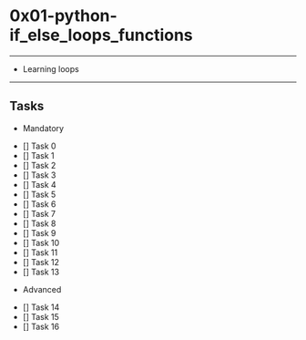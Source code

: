 # 0x01-python-if_else_loops_functions

---
* Learning loops
---

## Tasks
* Mandatory
- [] Task 0
- [] Task 1
- [] Task 2
- [] Task 3
- [] Task 4
- [] Task 5
- [] Task 6
- [] Task 7
- [] Task 8
- [] Task 9
- [] Task 10
- [] Task 11
- [] Task 12
- [] Task 13

* Advanced
- [] Task 14
- [] Task 15
- [] Task 16
